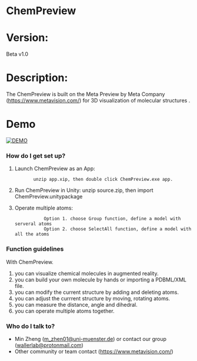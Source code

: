 # ChemPreview ###

# Version:
Beta v1.0

# Description:
The ChemPreview is built on the Meta Preview by Meta Company (https://www.metavision.com/) for 3D visualization of molecular structures .

# Demo
[![DEMO](https://cloud.githubusercontent.com/assets/13583117/18903279/784be8c4-8558-11e6-870a-09107cfef585.png)](http://www.youtube.com/watch?v=QasWFeNfq3k&feature=youtu.be)



### How do I get set up? ###

1. Launch ChemPreview as an App: 

              unzip app.xip, then double click ChemPreview.exe app.

2. Run ChemPreview in Unity:
              unzip source.zip, then import ChemPreview.unitypackage    

3. Operate multiple atoms:

                  Option 1. choose Group function, define a model with serveral atoms    
                  Option 2. choose SelectAll function, define a model with all the atoms


  

### Function guidelines ###

With ChemPreview.

1. you can visualize chemical molecules in augmented reality.
2. you can build your own molecule by hands or importing a PDBML/XML file.
3. you can modify the current structure by adding and deleting atoms.
4. you can adjust the currrent structure by moving, rotating atoms.
5. you can measure the distance, angle and dihedral. 
6. you can operate multiple atoms together.

### Who do I talk to? ###

* Min Zheng (m_zhen01@uni-muenster.de) or contact our group (wallerlab@protonmail.com)
* Other community or team contact (https://www.metavision.com/)
